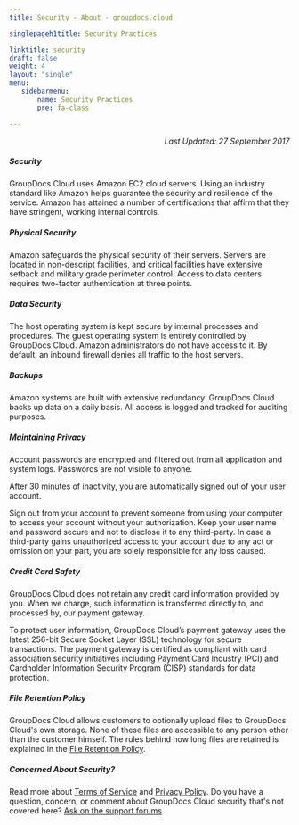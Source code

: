 ```yaml
---
title: Security - About - groupdocs.cloud

singlepageh1title: Security Practices

linktitle: security
draft: false
weight: 4
layout: "single"
menu:
   sidebarmenu: 
       name: Security Practices
       pre: fa-class

---
```



<p style="text-align: right;"><em>Last Updated: 27 September 2017</em></p>

<div class="clearall"> </div><div class="box1 row"><div class="col-md-12">

##### Security

GroupDocs Cloud uses Amazon EC2 cloud servers. Using an industry standard like Amazon helps guarantee the security and resilience of the service. Amazon has attained a number of certifications that affirm that they have stringent, working internal controls.

 </div> </div><div class="box1 row"><div class="col-md-12">
 
 ##### Physical Security

Amazon safeguards the physical security of their servers. Servers are located in non-descript facilities, and critical facilities have extensive setback and military grade perimeter control. Access to data centers requires two-factor authentication at three points.

 </div> </div><div class="box1 row"><div class="col-md-12">
 
 ##### Data Security

The host operating system is kept secure by internal processes and procedures. The guest operating system is entirely controlled by GroupDocs Cloud. Amazon administrators do not have access to it. By default, an inbound firewall denies all traffic to the host servers.

 </div> </div><div class="box1 row"><div class="col-md-12">
 
 ##### Backups

Amazon systems are built with extensive redundancy. GroupDocs Cloud backs up data on a daily basis. All access is logged and tracked for auditing purposes.

 </div> </div><div class="box1 row"><div class="col-md-12">
 
 ##### Maintaining Privacy

Account passwords are encrypted and filtered out from all application and system logs. Passwords are not visible to anyone.

After 30 minutes of inactivity, you are automatically signed out of your user account.

Sign out from your account to prevent someone from using your computer to access your account without your authorization. Keep your user name and password secure and not to disclose it to any third-party. In case a third-party gains unauthorized access to your account due to any act or omission on your part, you are solely responsible for any loss caused.

 </div> </div><div class="box1 row"><div class="col-md-12">
 
 ##### Credit Card Safety

GroupDocs Cloud does not retain any credit card information provided by you. When we charge, such information is transferred directly to, and processed by, our payment gateway.

To protect user information, GroupDocs Cloud’s payment gateway uses the latest 256-bit Secure Socket Layer (SSL) technology for secure transactions. The payment gateway is certified as compliant with card association security initiatives including Payment Card Industry (PCI) and Cardholder Information Security Program (CISP) standards for data protection.

 </div> </div><div class="box1 row"><div class="col-md-12">
 
 ##### File Retention Policy

GroupDocs Cloud allows customers to optionally upload files to GroupDocs Cloud's own storage. None of these files are accessible to any person other than the customer himself. The rules behind how long files are retained is explained in the [File Retention Policy](/legal/file-retention-policy).

 </div> </div><div class="box1 row"><div class="col-md-12">
 
 ##### Concerned About Security?

Read more about [Terms of Service](/legal/tos) and [Privacy Policy](/legal/privacy-policy). Do you have a question, concern, or comment about GroupDocs Cloud security that's not covered here? [Ask on the support forums](https://forum.groupdocs.cloud/).

 </div></div>